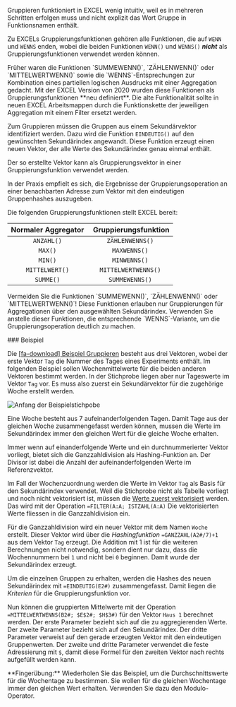 Gruppieren funktioniert in EXCEL wenig intuitiv, weil es in mehreren Schritten erfolgen muss und nicht explizit das Wort Gruppe in Funktionsnamen enthält. 

Zu EXCELs Gruppierungsfunktionen gehören alle Funktionen, die auf `WENN` und `WENNS` enden, wobei die beiden Funktionen `WENN()` und `WENNS()` ***nicht*** als Gruppierungsfunktionen verwendet werden können. 

<p class="alert alert-danger" markdown="1">
Früher waren die Funktionen `SUMMEWENN()`, `ZÄHLENWENN()` oder `MITTELWERTWENN()` sowie die `WENNS`-Entsprechungen zur Kombination eines partiellen logischen Ausdrucks mit einer Aggregation gedacht. Mit der EXCEL Version von 2020 wurden diese Funktionen als Gruppierungsfunktionen **neu definiert**. Die alte Funktionalität sollte in neuen EXCEL Arbeitsmappen durch die Funktionskette der jeweiligen Aggregation mit einem Filter ersetzt werden.
</p>

Zum Gruppieren müssen die Gruppen aus einem Sekundärvektor identifiziert werden. Dazu wird die Funktion `EINDEUTIG()` auf den gewünschten Sekundärindex angewandt. Diese Funktion erzeugt einen neuen Vektor, der alle Werte des Sekundärindex genau einmal enthält.

Der so erstellte Vektor kann als Gruppierungsvektor in einer Gruppierungsfunktion verwendet werden. 


<p class="alert alert-success" markdown="1">
In der Praxis empfielt es sich, die Ergebnisse der Gruppierungsoperation an einer benachbarten Adresse zum Vektor mit den eindeutigen Gruppenhashes auszugeben. 
</p>

Die folgenden Gruppierungsfunktionen stellt EXCEL bereit: 

| Normaler Aggregator | Gruppierungsfunktion | 
| :---: | :---: |
| `ANZAHL()` | `ZÄHLENWENNS()` |
| `MAX()` | `MAXWENNS()` |
| `MIN()` | `MINWENNS()` |
| `MITTELWERT()` | `MITTELWERTWENNS()` |
| `SUMME()` | `SUMMEWENNS()` |

<p class="alert alert-warning" markdown="1">
Vermeiden Sie die Funktionen `SUMMEWENN()`, `ZÄHLENWENN()` oder `MITTELWERTWENN()`! Diese Funktionen erlauben nur Gruppierungen für Aggregationen über den ausgewählten Sekundärindex. Verwenden Sie anstelle dieser Funktionen, die entsprechende `WENNS`-Variante, um die Gruppierungsoperation deutlich zu machen.
</p>

### Beispiel

Die [[fa-download] Beispiel Gruppieren]() besteht aus drei Vektoren, wobei der erste Vektor `Tag` die Nummer des Tages eines Experiments enthält. Im folgenden Beispiel sollen Wochenmittelwerte für die beiden anderen Vektoren bestimmt werden. In der Stichprobe liegen aber nur Tageswerte im Vektor `Tag` vor. Es muss also zuerst ein Sekundärvektor für die zugehörige Woche erstellt werden. 

![Anfang der Beispielstichpobe]()

Eine Woche besteht aus 7 aufeinanderfolgenden Tagen. Damit Tage aus der gleichen Woche zusammengefasst werden können, mussen die Werte im Sekundärindex immer den gleichen Wert für die gleiche Woche erhalten.

<p class="alert alert-success" markdown="1">
Immer wenn auf einanderfolgende Werte und ein durchnummerierter Vektor vorliegt, bietet sich die Ganzzahldivision als Hashing-Funktion an. Der Divisor ist dabei die Anzahl der aufeinanderfolgenden Werte im Referenzvektor. 
</p>

Im Fall der Wochenzuordnung werden die Werte im Vektor `Tag` als Basis für den Sekundärindex verwendet. Weil die Stichprobe nicht als Tabelle vorliegt und noch nicht vektorisiert ist, müssen die [Werte zuerst vektorisiert]() werden. Das wird mit der Operation `=FILTER(A:A; ISTZAHL(A:A)` Die vektorisierten Werte fliessen in die Ganzzahldivision ein. 

Für die Ganzzahldivision wird ein neuer Vektor mit dem Namen `Woche` erstellt. Dieser Vektor wird über die *Hashingfunktion* `=GANZZAHL(A2#/7)+1` aus dem Vektor `Tag` erzeugt. Die Addition mit 1 ist für die weiteren Berechnungen nicht notwendig, sondern dient nur dazu, dass die Wochennummern bei `1` und nicht bei `0` beginnen. Damit wurde der Sekundärindex erzeugt. 

Um die einzelnen Gruppen zu erhalten, werden die Hashes des neuen Sekundärindex mit `=EINDEUTIG(E2#)` zusammengefasst. Damit liegen die *Kriterien* für die Gruppierungsfunktion vor.

Nun können die gruppierten Mittelwerte mit der Operation `=MITTELWERTWENNS(B2#; $E$2#; $H$3#)` für den Vektor `Haus 1` berechnet werden. Der erste Parameter bezieht sich auf die zu aggregierenden Werte. Der zweite Parameter bezieht sich auf den Sekundärindex. Der dritte Parameter verweist auf den gerade erzeugten Vektor mit den eindeutigen Gruppenwerten. Der zweite und dritte Parameter verwendet die feste Adressierung mit `$`, damit diese Formel für den zweiten Vektor nach rechts aufgefüllt werden kann. 

<p class="alert alert-secondary" markdown="1">
**Fingerübung:** Wiederholen Sie das Beispiel, um die Durchschnittswerte für die Wochentage zu bestimmen. Sie wollen für die gleichen Wochentage immer den gleichen Wert erhalten. Verwenden Sie dazu den Modulo-Operator. 
</p>
